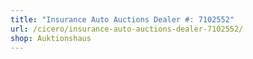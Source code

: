 ```yaml
---
title: "Insurance Auto Auctions Dealer #: 7102552"
url: /cicero/insurance-auto-auctions-dealer-7102552/
shop: Auktionshaus
---
```

